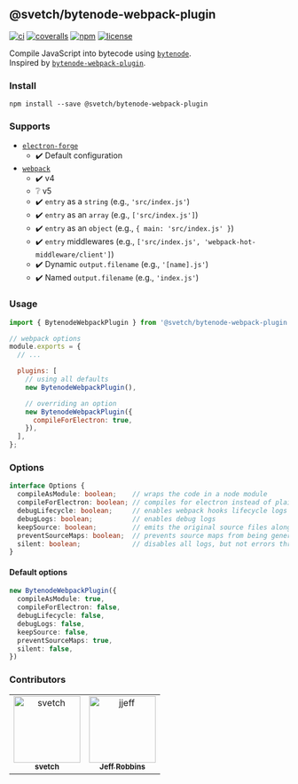 @svetch/bytenode-webpack-plugin
---

[![ci][badge-workflow-ci]][badge-workflow-ci-link]
[![coveralls][badge-coveralls]][badge-coveralls-link]
[![npm][badge-npm]][badge-npm-link]
[![license][badge-license]][badge-license-link]

[badge-coveralls]: https://img.shields.io/coveralls/github/svetch/bytenode-webpack-plugin?logo=coveralls&style=flat-square
[badge-coveralls-link]: https://coveralls.io/github/svetch/bytenode-webpack-plugin
[badge-license]: https://img.shields.io/github/license/svetch/bytenode-webpack-plugin?style=flat-square
[badge-license-link]: LICENSE
[badge-npm]: https://img.shields.io/npm/v/@svetch/bytenode-webpack-plugin?logo=npm&style=flat-square
[badge-npm-link]: https://www.npmjs.com/package/@svetch/bytenode-webpack-plugin
[badge-workflow-ci]: https://img.shields.io/github/workflow/status/svetch/bytenode-webpack-plugin/ci?label=ci&logo=github&style=flat-square
[badge-workflow-ci-link]: https://github.com/svetch/bytenode-webpack-plugin/actions/workflows/ci.yml

Compile JavaScript into bytecode using [`bytenode`][link-to-bytenode].  
Inspired by [`bytenode-webpack-plugin`][link-to-bytenode-webpack-plugin].

[link-to-bytenode-webpack-plugin]: https://www.npmjs.com/package/bytenode-webpack-plugin
[link-to-bytenode]: https://www.npmjs.com/package/bytenode

### Install
```shell
npm install --save @svetch/bytenode-webpack-plugin
```

### Supports
- [`electron-forge`][link-to-electron-forge]
  - :heavy_check_mark:  Default configuration
- [`webpack`][link-to-webpack]
  - :heavy_check_mark:  v4
  - :grey_question:  v5
  - :heavy_check_mark:   `entry` as a `string` (e.g., `'src/index.js'`)
  - :heavy_check_mark:   `entry` as an `array` (e.g., `['src/index.js']`)
  - :heavy_check_mark:   `entry` as an `object` (e.g., `{ main: 'src/index.js' }`)
  - :heavy_check_mark:   `entry` middlewares (e.g., `['src/index.js', 'webpack-hot-middleware/client']`)
  - :heavy_check_mark:   Dynamic `output.filename` (e.g., `'[name].js'`)
  - :heavy_check_mark:   Named `output.filename` (e.g., `'index.js'`)

[link-to-electron-forge]: https://www.npmjs.com/package/electron-forge
[link-to-webpack]: https://www.npmjs.com/package/webpack

### Usage
```javascript
import { BytenodeWebpackPlugin } from '@svetch/bytenode-webpack-plugin';

// webpack options
module.exports = {
  // ...

  plugins: [
    // using all defaults
    new BytenodeWebpackPlugin(),

    // overriding an option
    new BytenodeWebpackPlugin({
      compileForElectron: true,
    }),
  ],
};
```

### Options
```typescript
interface Options {
  compileAsModule: boolean;    // wraps the code in a node module
  compileForElectron: boolean; // compiles for electron instead of plain node
  debugLifecycle: boolean;     // enables webpack hooks lifecycle logs
  debugLogs: boolean;          // enables debug logs
  keepSource: boolean;         // emits the original source files along with the compiled ones
  preventSourceMaps: boolean;  // prevents source maps from being generated
  silent: boolean;             // disables all logs, but not errors thrown (overrides debug flags)
}
```

#### Default options
```typescript
new BytenodeWebpackPlugin({
  compileAsModule: true,
  compileForElectron: false,
  debugLifecycle: false,
  debugLogs: false,
  keepSource: false,
  preventSourceMaps: true,
  silent: false,
})
```

### Contributors

<table>
  <tr>
    <td align="center">
      <a href="https://github.com/svetch">
        <img src="https://avatars.githubusercontent.com/u/5903869?v=4" width="120;" alt="svetch"/>
        <br />
        <sub><b>svetch</b></sub>
      </a>
    </td>
    <td align="center">
      <a href="https://github.com/jjeff">
        <img src="https://avatars.githubusercontent.com/u/321284?v=4" width="120;" alt="jjeff"/>
        <br />
        <sub><b>Jeff Robbins</b></sub>
      </a>
    </td>
  </tr>
</table>
